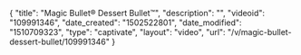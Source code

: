 {
    "title": "Magic Bullet&reg; Dessert Bullet&trade;",
    "description": "",
    "videoid": "109991346",
    "date_created": "1502522801",
    "date_modified": "1510709323",
    "type": "captivate",
    "layout": "video",
    "url": "\/v\/magic-bullet-dessert-bullet\/109991346"
}